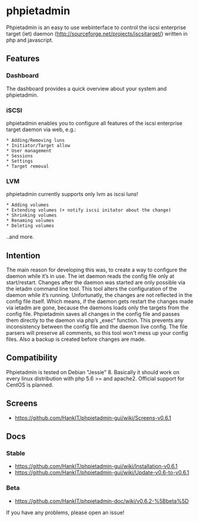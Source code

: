 # phpietadmin
Phpietadmin is an easy to use webinterface to control the iscsi enterprise target (iet) daemon (http://sourceforge.net/projects/iscsitarget/) written in php and javascript.

## Features
### Dashboard
The dashboard provides a quick overview about your system and phpietadmin.

### iSCSI
phpietadmin enables you to configure all features of the iscsi enterprise target daemon via web, e.g.:

    * Adding/Removing luns
    * Initiator/Target allow
    * User management
    * Sessions
    * Settings
    * Target removal

### LVM
phpietadmin currently supports only lvm as iscsi luns!

    * Adding volumes
    * Extending volumes (+ notify iscsi initator about the change)
    * Shrinking volumes
    * Renaming volumes
    * Deleting volumes

..and more.

## Intention
The main reason for developing this was, to create a way to configure the daemon while it’s in use. The iet daemon reads
the config file only at start/restart. Changes after the daemon was started are only possible via the ietadm command line
tool. This tool alters the configuration of the daemon while it’s running. Unfortunatly, the changes are not reflected
in the config file itself. Which means, if the daemon gets restart the changes made via ietadm are gone, because the
daemons loads only the targets from the config file. Phpietadmin saves all changes in the config file and passes them
directly to the daemon via php’s „exec“ function. This prevents any inconsistency between the config file and the
daemon live config. The file parsers will preserve all comments, so this tool won't mess up your config files. Also a
backup is created before changes are made.

## Compatibility
Phpietadmin is tested on Debian "Jessie" 8. Basically it should work on every linux distribution with php 5.6 >= and apache2.
Official support for CentOS is planned.

## Screens
* https://github.com/HankIT/phpietadmin-gui/wiki/Screens-v0.6.1

## Docs
### Stable
* https://github.com/HankIT/phpietadmin-gui/wiki/Installation-v0.6.1
* https://github.com/HankIT/phpietadmin-gui/wiki/Update-v0.6-to-v0.6.1

### Beta
* https://github.com/HankIT/phpietadmin-doc/wiki/v0.6.2-%5Bbeta%5D

If you have any problems, please open an issue!
